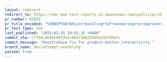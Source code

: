 ```yaml
---
layout: redirect
redirect_to: https://a8c-woo-test-reports.s3.amazonaws.com/public/pr/45859/e2e/index.html
pr_number: 45859
pr_title_encoded: "%5BWIP%5D+Adjust+bundling+%2F+vendoring+to+improve+cart%2Fcheckout+performance"
pr_test_type: e2e
last_published: "2024-03-25 10:55:32 +0000"
commit_sha: cf794c4b5beb933b2c8847368293b92d1b794a7c
commit_message: "Reintroduce fix for product-button-interactivity."
branch_name: dev/attempt-vendoring
passed: true
---
```

